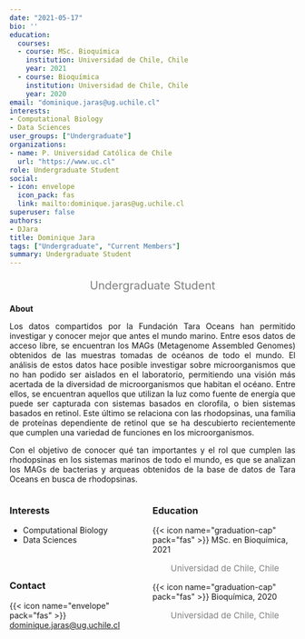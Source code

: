 ```yaml
---
date: "2021-05-17"
bio: ''
education:
  courses:
  - course: MSc. Bioquímica 
    institution: Universidad de Chile, Chile 
    year: 2021
  - course: Bioquímica 
    institution: Universidad de Chile, Chile 
    year: 2020
email: "dominique.jaras@ug.uchile.cl"
interests:
- Computational Biology
- Data Sciences
user_groups: ["Undergraduate"]
organizations:
- name: P. Universidad Católica de Chile
  url: "https://www.uc.cl"
role: Undergraduate Student
social:
- icon: envelope
  icon_pack: fas
  link: mailto:dominique.jaras@ug.uchile.cl
superuser: false
authors:
- DJara
title: Dominique Jara
tags: ["Undergraduate", "Current Members"]
summary: Undergraduate Student
---
```

<p style="color:grey; font-size:20px; text-align:center;"> Undergraduate Student </p>

<div style="text-align:justify;">

**About**

Los datos compartidos por la Fundación Tara Oceans han permitido investigar y conocer mejor que antes el mundo marino. Entre esos datos de acceso libre, se encuentran los MAGs (Metagenome Assembled Genomes) obtenidos de las muestras tomadas de océanos de todo el mundo. El análisis de estos datos hace posible investigar sobre microorganismos que no han podido ser aislados en el laboratorio, permitiendo una visión más acertada de la diversidad de microorganismos que habitan el océano. Entre ellos, se encuentran aquellos que utilizan la luz como fuente de energía que puede ser capturada con sistemas basados en clorofila, o bien sistemas basados en retinol. Este último se relaciona con las rhodopsinas, una familia de proteínas dependiente de retinol que se ha descubierto recientemente que cumplen una variedad de funciones en los microorganismos. <br>

Con el objetivo de conocer qué tan importantes y el rol que cumplen las rhodopsinas en los sistemas marinos de todo el mundo, es que se analizan los MAGs de bacterias y arqueas obtenidos de la base de datos de Tara Oceans en busca de rhodopsinas.  <br>

</div>

<style>
.column-left{
  float: left;
  width: 50%;
  text-align: left;
}
.column-right{
  float: right;
  width: 50%;
  text-align: left;
}
</style>

<div class="column-left">

<h3> Interests </h3>

- Computational Biology
- Data Sciences

<br><br>

</div>

<div class="column-right">

<h3> Education </h3>
{{< icon name="graduation-cap" pack="fas" >}} MSc. en Bioquímica, 2021
<p style="color:grey; font-size:15px; padding-left:32px;"> Universidad de Chile, Chile  </p>
{{< icon name="graduation-cap" pack="fas" >}} Bioquímica, 2020
<p style="color:grey; font-size:15px; padding-left:32px;"> Universidad de Chile, Chile </p>

<br><br><br><br>
</div>


<h3> Contact </h3>

{{< icon name="envelope" pack="fas" >}} dominique.jaras@ug.uchile.cl <br>
<a href="mailto:dominique.jaras@ug.uchile.cl"><i class="fas fa-envelope"></i></a>
